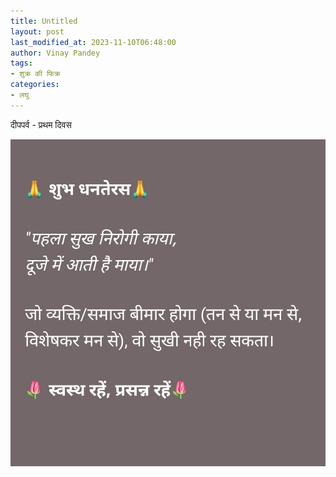 ```yaml
---
title: Untitled
layout: post
last_modified_at: 2023-11-10T06:48:00
author: Vinay Pandey
tags:
- शुक्र की फिक्र
categories:
- लघु
---
```

दीपपर्व - प्रथम दिवस


![IMG-20231110-WA0001.jpg](/images/IMG-20231110-WA0001.jpg)

